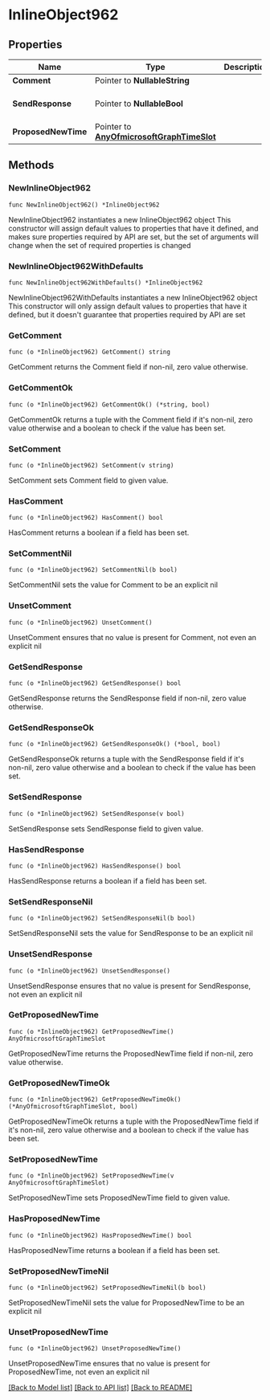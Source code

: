 # InlineObject962

## Properties

Name | Type | Description | Notes
------------ | ------------- | ------------- | -------------
**Comment** | Pointer to **NullableString** |  | [optional] 
**SendResponse** | Pointer to **NullableBool** |  | [optional] [default to false]
**ProposedNewTime** | Pointer to [**AnyOfmicrosoftGraphTimeSlot**](anyOf&lt;microsoft.graph.timeSlot&gt;.md) |  | [optional] 

## Methods

### NewInlineObject962

`func NewInlineObject962() *InlineObject962`

NewInlineObject962 instantiates a new InlineObject962 object
This constructor will assign default values to properties that have it defined,
and makes sure properties required by API are set, but the set of arguments
will change when the set of required properties is changed

### NewInlineObject962WithDefaults

`func NewInlineObject962WithDefaults() *InlineObject962`

NewInlineObject962WithDefaults instantiates a new InlineObject962 object
This constructor will only assign default values to properties that have it defined,
but it doesn't guarantee that properties required by API are set

### GetComment

`func (o *InlineObject962) GetComment() string`

GetComment returns the Comment field if non-nil, zero value otherwise.

### GetCommentOk

`func (o *InlineObject962) GetCommentOk() (*string, bool)`

GetCommentOk returns a tuple with the Comment field if it's non-nil, zero value otherwise
and a boolean to check if the value has been set.

### SetComment

`func (o *InlineObject962) SetComment(v string)`

SetComment sets Comment field to given value.

### HasComment

`func (o *InlineObject962) HasComment() bool`

HasComment returns a boolean if a field has been set.

### SetCommentNil

`func (o *InlineObject962) SetCommentNil(b bool)`

 SetCommentNil sets the value for Comment to be an explicit nil

### UnsetComment
`func (o *InlineObject962) UnsetComment()`

UnsetComment ensures that no value is present for Comment, not even an explicit nil
### GetSendResponse

`func (o *InlineObject962) GetSendResponse() bool`

GetSendResponse returns the SendResponse field if non-nil, zero value otherwise.

### GetSendResponseOk

`func (o *InlineObject962) GetSendResponseOk() (*bool, bool)`

GetSendResponseOk returns a tuple with the SendResponse field if it's non-nil, zero value otherwise
and a boolean to check if the value has been set.

### SetSendResponse

`func (o *InlineObject962) SetSendResponse(v bool)`

SetSendResponse sets SendResponse field to given value.

### HasSendResponse

`func (o *InlineObject962) HasSendResponse() bool`

HasSendResponse returns a boolean if a field has been set.

### SetSendResponseNil

`func (o *InlineObject962) SetSendResponseNil(b bool)`

 SetSendResponseNil sets the value for SendResponse to be an explicit nil

### UnsetSendResponse
`func (o *InlineObject962) UnsetSendResponse()`

UnsetSendResponse ensures that no value is present for SendResponse, not even an explicit nil
### GetProposedNewTime

`func (o *InlineObject962) GetProposedNewTime() AnyOfmicrosoftGraphTimeSlot`

GetProposedNewTime returns the ProposedNewTime field if non-nil, zero value otherwise.

### GetProposedNewTimeOk

`func (o *InlineObject962) GetProposedNewTimeOk() (*AnyOfmicrosoftGraphTimeSlot, bool)`

GetProposedNewTimeOk returns a tuple with the ProposedNewTime field if it's non-nil, zero value otherwise
and a boolean to check if the value has been set.

### SetProposedNewTime

`func (o *InlineObject962) SetProposedNewTime(v AnyOfmicrosoftGraphTimeSlot)`

SetProposedNewTime sets ProposedNewTime field to given value.

### HasProposedNewTime

`func (o *InlineObject962) HasProposedNewTime() bool`

HasProposedNewTime returns a boolean if a field has been set.

### SetProposedNewTimeNil

`func (o *InlineObject962) SetProposedNewTimeNil(b bool)`

 SetProposedNewTimeNil sets the value for ProposedNewTime to be an explicit nil

### UnsetProposedNewTime
`func (o *InlineObject962) UnsetProposedNewTime()`

UnsetProposedNewTime ensures that no value is present for ProposedNewTime, not even an explicit nil

[[Back to Model list]](../README.md#documentation-for-models) [[Back to API list]](../README.md#documentation-for-api-endpoints) [[Back to README]](../README.md)


